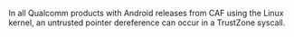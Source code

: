 In all Qualcomm products with Android releases from CAF using the Linux kernel, an untrusted pointer dereference can occur in a TrustZone syscall.